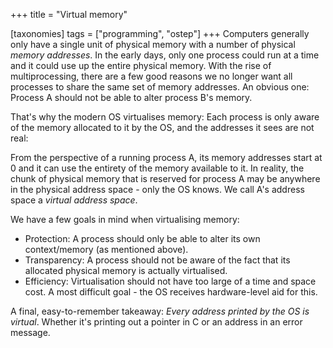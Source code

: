 +++
title = "Virtual memory"

[taxonomies]
tags = ["programming", "ostep"]
+++
Computers generally only have a single unit of physical memory with a number of physical *memory addresses*. In the early days, only one process could run at a time and it could use up the entire physical memory. With the rise of multiprocessing, there are a few good reasons we no longer want all processes to share the same set of memory addresses. An obvious one: Process A should not be able to alter process B's memory. 

That's why the modern OS virtualises memory: Each process is only aware of the memory allocated to it by the OS, and the addresses it sees are not real:

From the perspective of a running process A, its memory addresses start at 0 and it can use the entirety of the memory available to it. In reality, the chunk of physical memory that is reserved for process A may be anywhere in the physical address space - only the OS knows. We call A's address space a *virtual address space*.

We have a few goals in mind when virtualising memory:
- Protection: A process should only be able to alter its own context/memory
  (as mentioned above).
- Transparency: A process should not be aware of the fact that its allocated physical memory is actually virtualised.
- Efficiency: Virtualisation should not have too large of a time and space cost. 
   A most difficult goal - the OS receives hardware-level aid for this.

A final, easy-to-remember takeaway: *Every address printed by the OS is virtual*.
Whether it's printing out a pointer in C or an address in an error message.